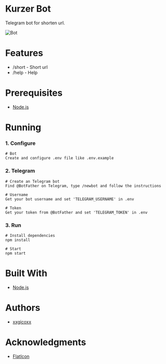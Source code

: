 # Kurzer Bot
Telegram bot for shorten url.

![Bot](https://i.imgur.com/zkOa0a1.png)

# Features
* /short - Short url
* /help - Help

# Prerequisites
* [Node.js](https://nodejs.org/en/)

# Running
### 1. Configure
````
# Bot
Create and configure .env file like .env.example
````

### 2. Telegram
````
# Create an Telegram bot
Find @BotFather on Telegram, type /newbot and follow the instructions

# Username
Get your bot username and set 'TELEGRAM_USERNAME' in .env

# Token
Get your token from @BotFather and set 'TELEGRAM_TOKEN' in .env
````

### 3. Run
````
# Install dependencies
npm install

# Start
npm start
````

# Built With
* [Node.js](https://nodejs.org/en/)

# Authors
* [xxgicoxx](https://github.com/xxgicoxx/)

# Acknowledgments
* [FlatIcon](https://www.flaticon.com/)